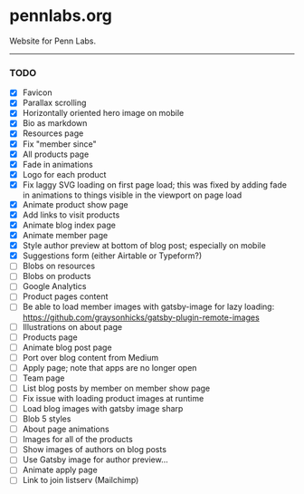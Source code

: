 # pennlabs.org

Website for Penn Labs.

---

### TODO

- [x] Favicon
- [x] Parallax scrolling
- [x] Horizontally oriented hero image on mobile
- [x] Bio as markdown
- [x] Resources page
- [x] Fix "member since"
- [x] All products page
- [x] Fade in animations
- [x] Logo for each product
- [x] Fix laggy SVG loading on first page load; this was fixed by adding fade in animations to things visible in the viewport on page load
- [x] Animate product show page
- [x] Add links to visit products
- [x] Animate blog index page
- [x] Animate member page
- [x] Style author preview at bottom of blog post; especially on mobile
- [x] Suggestions form (either Airtable or Typeform?)
- [ ] Blobs on resources
- [ ] Blobs on products
- [ ] Google Analytics
- [ ] Product pages content
- [ ] Be able to load member images with gatsby-image for lazy loading: https://github.com/graysonhicks/gatsby-plugin-remote-images
- [ ] Illustrations on about page
- [ ] Products page
- [ ] Animate blog post page
- [ ] Port over blog content from Medium
- [ ] Apply page; note that apps are no longer open
- [ ] Team page
- [ ] List blog posts by member on member show page
- [ ] Fix issue with loading product images at runtime
- [ ] Load blog images with gatsby image sharp
- [ ] Blob 5 styles
- [ ] About page animations
- [ ] Images for all of the products
- [ ] Show images of authors on blog posts
- [ ] Use Gatsby image for author preview...
- [ ] Animate apply page
- [ ] Link to join listserv (Mailchimp)
